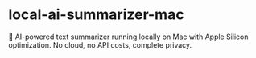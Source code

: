 # local-ai-summarizer-mac
🤖 AI-powered text summarizer running locally on Mac with Apple Silicon optimization. No cloud, no API costs, complete privacy.
